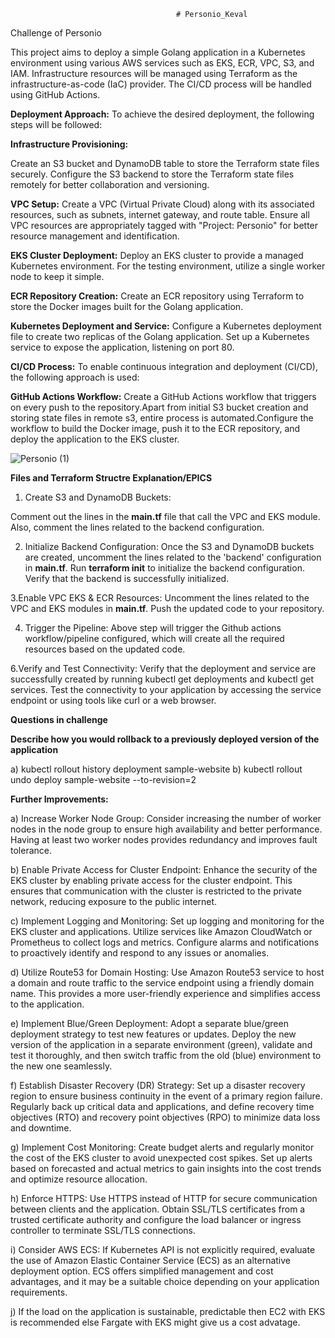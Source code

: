                                          # Personio_Keval
Challenge of Personio


This project aims to deploy a simple Golang application in a Kubernetes environment using various AWS services such as EKS, ECR, VPC, S3, and IAM. Infrastructure resources will be managed using Terraform as the infrastructure-as-code (IaC) provider. The CI/CD process will be handled using GitHub Actions.

**Deployment Approach:**
To achieve the desired deployment, the following steps will be followed:

**Infrastructure Provisioning:**

Create an S3 bucket and DynamoDB table to store the Terraform state files securely.
Configure the S3 backend to store the Terraform state files remotely for better collaboration and versioning.

**VPC Setup:**
Create a VPC (Virtual Private Cloud) along with its associated resources, such as subnets, internet gateway, and route table.
Ensure all VPC resources are appropriately tagged with "Project: Personio" for better resource management and identification.

**EKS Cluster Deployment:**
Deploy an EKS cluster to provide a managed Kubernetes environment.
For the testing environment, utilize a single worker node to keep it simple.

**ECR Repository Creation:**
Create an ECR repository using Terraform to store the Docker images built for the Golang application.

**Kubernetes Deployment and Service:**
Configure a Kubernetes deployment file to create two replicas of the Golang application.
Set up a Kubernetes service to expose the application, listening on port 80.

**CI/CD Process:**
To enable continuous integration and deployment (CI/CD), the following approach is used:

**GitHub Actions Workflow:**
Create a GitHub Actions workflow that triggers on every push to the repository.Apart from initial S3 bucket creation and storing state files in remote s3, entire process is automated.Configure the workflow to build the Docker image, push it to the ECR repository, and deploy the application to the EKS cluster.

![Personio (1)](https://github.com/shethkevalku/Keval_Personio_Kubernetes_Challenge/assets/105679652/94f3d7f0-25bc-4ecd-8bf6-3a5003be366d)


**Files and Terraform Structre Explanation/EPICS**
1. Create S3 and DynamoDB Buckets:

Comment out the lines in the **main.tf** file that call the VPC and EKS module.
Also, comment the lines related to the backend configuration.

2. Initialize Backend Configuration:
Once the S3 and DynamoDB buckets are created, uncomment the lines related to the 'backend' configuration in **main.tf**.
Run **terraform init** to initialize the backend configuration.
Verify that the backend is successfully initialized.

3.Enable VPC EKS & ECR Resources:
Uncomment the lines related to the VPC and EKS modules in **main.tf**.
Push the updated code to your repository.

4. Trigger the Pipeline:
Above step will trigger the Github actions workflow/pipeline configured, which will create all the required resources based on the updated code.

6.Verify and Test Connectivity:
Verify that the deployment and service are successfully created by running kubectl get deployments and kubectl get services.
Test the connectivity to your application by accessing the service endpoint or using tools like curl or a web browser.

**Questions in challenge**

**Describe how you would rollback to a previously deployed version of the application**

 a) kubectl rollout history deployment sample-website
 b) kubectl rollout undo deploy sample-website --to-revision=2 

**Further Improvements:**

a) Increase Worker Node Group: Consider increasing the number of worker nodes in the node group to ensure high availability and better performance. Having at least two worker nodes provides redundancy and improves fault tolerance.

b) Enable Private Access for Cluster Endpoint: Enhance the security of the EKS cluster by enabling private access for the cluster endpoint. This ensures that communication with the cluster is restricted to the private network, reducing exposure to the public internet.

c) Implement Logging and Monitoring: Set up logging and monitoring for the EKS cluster and applications. Utilize services like Amazon CloudWatch or Prometheus to collect logs and metrics. Configure alarms and notifications to proactively identify and respond to any issues or anomalies.

d) Utilize Route53 for Domain Hosting: Use Amazon Route53 service to host a domain and route traffic to the service endpoint using a friendly domain name. This provides a more user-friendly experience and simplifies access to the application.

e) Implement Blue/Green Deployment: Adopt a separate blue/green deployment strategy to test new features or updates. Deploy the new version of the application in a separate environment (green), validate and test it thoroughly, and then switch traffic from the old (blue) environment to the new one seamlessly.

f) Establish Disaster Recovery (DR) Strategy: Set up a disaster recovery region to ensure business continuity in the event of a primary region failure. Regularly back up critical data and applications, and define recovery time objectives (RTO) and recovery point objectives (RPO) to minimize data loss and downtime.

g) Implement Cost Monitoring: Create budget alerts and regularly monitor the cost of the EKS cluster to avoid unexpected cost spikes. Set up alerts based on forecasted and actual metrics to gain insights into the cost trends and optimize resource allocation.

h) Enforce HTTPS: Use HTTPS instead of HTTP for secure communication between clients and the application. Obtain SSL/TLS certificates from a trusted certificate authority and configure the load balancer or ingress controller to terminate SSL/TLS connections.

i) Consider AWS ECS: If Kubernetes API is not explicitly required, evaluate the use of Amazon Elastic Container Service (ECS) as an alternative deployment option. ECS offers simplified management and cost advantages, and it may be a suitable choice depending on your application requirements.

j) If the load on the application is sustainable, predictable then EC2 with EKS is recommended else Fargate with EKS might give us a cost advatage.
